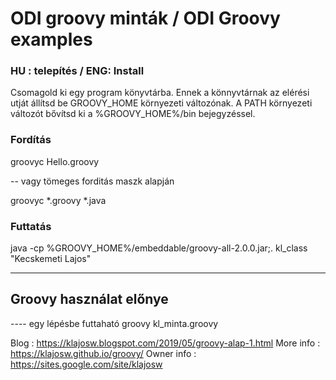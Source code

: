 #  ODI groovy minták / ODI Groovy examples

### HU : telepítés / ENG: Install
Csomagold ki egy program könyvtárba.
Ennek a könnyvtárnak az elérési utját állítsd be GROOVY_HOME környezeti változónak.
A PATH környezeti változót bővítsd ki a %GROOVY_HOME%/bin bejegyzéssel.

 

### Fordítás
groovyc Hello.groovy

-- vagy tömeges forditás maszk alapján

groovyc *.groovy *.java

 

### Futtatás
java -cp %GROOVY_HOME%/embeddable/groovy-all-2.0.0.jar;. kl_class "Kecskemeti Lajos"

 
---------------------------------------------------------------------------

## Groovy használat előnye
---- egy lépésbe futtaható
groovy kl_minta.groovy



Blog : https://klajosw.blogspot.com/2019/05/groovy-alap-1.html
More info  : https://klajosw.github.io/groovy/
Owner info : https://sites.google.com/site/klajosw
